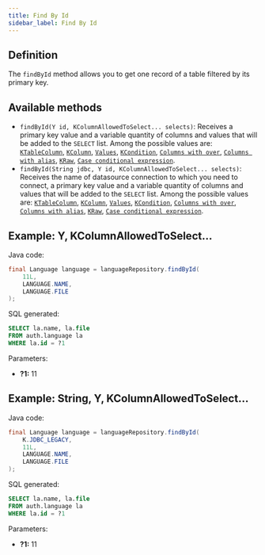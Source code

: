 ```yaml
---
title: Find By Id
sidebar_label: Find By Id
---
```


## Definition

The `findById` method allows you to get one record of a table filtered by its primary key.

## Available methods

- `findById(Y id, KColumnAllowedToSelect... selects)`: Receives a primary key value and a variable quantity of columns and values that will be added to the `SELECT` list. Among the possible values are: [`KTableColumn`](/docs/misc/select-list-values#1-ktablecolumn), [`KColumn`](/docs/misc/select-list-values#2-kcolumn), [`Values`](/docs/misc/select-list-values#3-values), [`KCondition`](/docs/misc/select-list-values#4-kcondition), [`Columns with over`](/docs/misc/select-list-values#5-columns-with-over), [`Columns with alias`](/docs/misc/select-list-values#6-columns-with-alias), [`KRaw`](/docs/misc/select-list-values#7-kraw), [`Case conditional expression`](/docs/misc/select-list-values#8-case-conditional-expression).
- `findById(String jdbc, Y id, KColumnAllowedToSelect... selects)`: Receives the name of datasource connection to which you need to connect, a primary key value and a variable quantity of columns and values that will be added to the `SELECT` list. Among the possible values are: [`KTableColumn`](/docs/misc/select-list-values#1-ktablecolumn), [`KColumn`](/docs/misc/select-list-values#2-kcolumn), [`Values`](/docs/misc/select-list-values#3-values), [`KCondition`](/docs/misc/select-list-values#4-kcondition), [`Columns with over`](/docs/misc/select-list-values#5-columns-with-over), [`Columns with alias`](/docs/misc/select-list-values#6-columns-with-alias), [`KRaw`](/docs/misc/select-list-values#7-kraw), [`Case conditional expression`](/docs/misc/select-list-values#8-case-conditional-expression).

## Example: Y, KColumnAllowedToSelect...

Java code:

```java
final Language language = languageRepository.findById(
    11L,
    LANGUAGE.NAME,
    LANGUAGE.FILE
);
```

SQL generated:

```sql
SELECT la.name, la.file
FROM auth.language la
WHERE la.id = ?1
```

Parameters:

- **?1:** 11

## Example: String, Y, KColumnAllowedToSelect...

Java code:

```java
final Language language = languageRepository.findById(
    K.JDBC_LEGACY,
    11L,
    LANGUAGE.NAME,
    LANGUAGE.FILE
);
```

SQL generated:

```sql
SELECT la.name, la.file
FROM auth.language la
WHERE la.id = ?1
```

Parameters:

- **?1:** 11